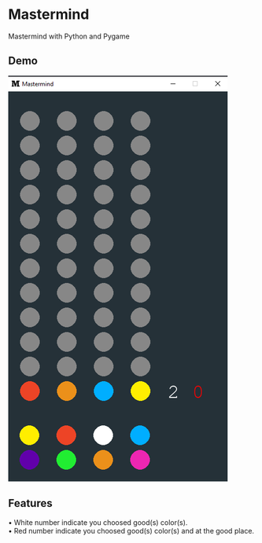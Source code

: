 # Mastermind
Mastermind with Python and Pygame

## Demo
![Alt text](git-img/mastermind.PNG?raw=true "Mastermind")

## Features
• White number indicate you choosed good(s) color(s).  
• Red number indicate you choosed good(s) color(s) and at the good place.  